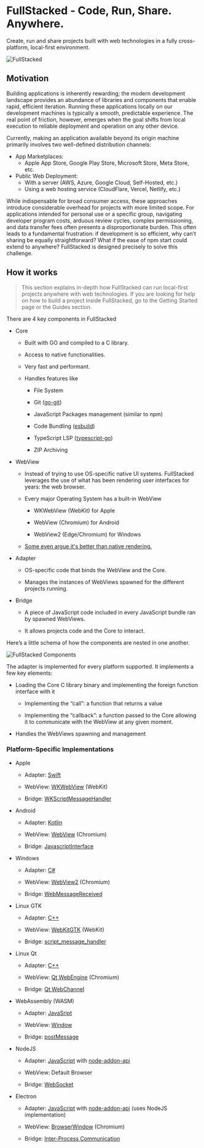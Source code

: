 # FullStacked - Code, Run, Share. Anywhere.

Create, run and share projects built with web technologies in a fully cross-platform, local-first environment.

![FullStacked](https://files.fullstacked.org/IMG_0521.jpeg)

## Motivation

Building applications is inherently rewarding; the modern development landscape provides an abundance of libraries and components that enable rapid, efficient iteration. Running these applications locally on our development machines is typically a smooth, predictable experience. The real point of friction, however, emerges when the goal shifts from local execution to reliable deployment and operation on any other device.

Currently, making an application available beyond its origin machine primarily involves two well-defined distribution channels:

* App Marketplaces:
    * Apple App Store, Google Play Store, Microsoft Store, Meta Store, etc.
* Public Web Deployment:
    * With a server (AWS, Azure, Google Cloud, Self-Hosted, etc.)
    * Using a web hosting service (CloudFlare, Vercel, Netlify, etc.)
      
While indispensable for broad consumer access, these approaches introduce considerable overhead for projects with more limited scope. For applications intended for personal use or a specific group, navigating developer program costs, arduous review cycles, complex permissioning, and data transfer fees often presents a disproportionate burden. This often leads to a fundamental frustration: if development is so efficient, why can’t sharing be equally straightforward? What if the ease of npm start could extend to anywhere? FullStacked is designed precisely to solve this challenge.

## How it works

> This section explains in-depth how FullStacked can run local-first projects anywhere with web technologies. If you are looking for help on how to build a project inside FullStacked, go to the Getting Started page or the Guides section.

There are 4 key components in FullStacked

* Core

  * Built with GO and compiled to a C library.

  * Access to native functionalities.

  * Very fast and performant.

  * Handles features like

    * File System

    * Git ([go-git](https://github.com/go-git/go-git))

    * JavaScript Packages management (similar to npm)

    * Code Bundling ([esbuild](https://github.com/evanw/esbuild))
   
    * TypeScript LSP ([typescript-go](https://github.com/microsoft/typescript-go))

    * ZIP Archiving

* WebView

  * Instead of trying to use OS-specific native UI systems. FullStacked leverages the use of what has been rendering user interfaces for years: the web browser.

  * Every major Operating System has a built-in WebView

    * WKWebView (WebKit) for Apple

    * WebView (Chromium) for Android

    * WebView2 (Edge/Chromium) for Windows

  * [Some even argue it's better than native rendering.](https://javascript.plainenglish.io/i-replaced-my-native-ios-app-with-a-cross-platform-web-app-and-no-one-noticed-1653901ce244)

* Adapter

  * OS-specific code that binds the WebView and the Core.

  * Manages the instances of WebViews spawned for the different projects running.

* Bridge

  * A piece of JavaScript code included in every JavaScript bundle ran by spawned WebViews.

  * It allows projects code and the Core to interact.

Here’s a little schema of how the components are nested in one another.

![FullStacked Components](https://files.fullstacked.org/fullstacked-key-components.png)

The adapter is implemented for every platform supported. It implements a few key elements:

* Loading the Core C library binary and implementing the foreign function interface with it

  * Implementing the “call”: a function that returns a value

  * Implementing the “callback”: a function passed to the Core allowing it to communicate with the WebView at any given moment.

* Handles the WebViews spawning and management

### Platform-Specific Implementations

* Apple

  * Adapter: [Swift](https://developer.apple.com/swift/)

  * WebView: [WKWebView](https://developer.apple.com/documentation/webkit/wkwebview) (WebKit)

  * Bridge: [WKScriptMessageHandler](https://developer.apple.com/documentation/webkit/wkscriptmessagehandler)

* Android

  * Adapter: [Kotlin](https://kotlinlang.org)

  * WebView: [WebView](https://developer.android.com/reference/android/webkit/WebView) (Chromium)

  * Bridge: [JavascriptInterface](https://developer.android.com/reference/android/webkit/JavascriptInterface)

* Windows

  * Adapter: [C#](https://learn.microsoft.com/en-us/dotnet/csharp/)

  * WebView: [WebView2](https://learn.microsoft.com/en-us/microsoft-edge/webview2/webview2-api-reference?tabs=dotnetcsharp) (Chromium)

  * Bridge: [WebMessageReceived](https://learn.microsoft.com/en-us/dotnet/api/microsoft.web.webview2.winforms.webview2.webmessagereceived?view=webview2-dotnet-1.0.2903.40)

* Linux GTK

  * Adapter: [C++](https://cplusplus.com)

  * WebView: [WebKitGTK](https://webkitgtk.org) (WebKit)

  * Bridge: [script_message_handler](https://webkitgtk.org/reference/webkitgtk/stable/method.UserContentManager.register_script_message_handler.html)

* Linux Qt

  * Adapter: [C++](https://cplusplus.com)

  * WebView: [Qt WebEngine](https://doc.qt.io/qt-6/qtwebengine-index.html) (Chromium)

  * Bridge: [Qt WebChannel](https://doc.qt.io/qt-6/qtwebchannel-index.html)

* WebAssembly (WASM)

  * Adapter: [JavaSript](https://developer.mozilla.org/en-US/docs/Web/JavaScript)

  * WebView: [Window](https://developer.mozilla.org/en-US/docs/Web/API/Window)

  * Bridge: [postMessage](https://developer.mozilla.org/en-US/docs/Web/API/Window/postMessage)

* NodeJS

  * Adapter: [JavaScript](https://nodejs.org/en) with [node-addon-api](https://github.com/nodejs/node-addon-api)

  * WebView: Default Browser

  * Bridge: [WebSocket](https://www.npmjs.com/package/ws)

* Electron

  * Adapter: [JavaScript](https://nodejs.org/en) with [node-addon-api](https://github.com/nodejs/node-addon-api) (uses NodeJS implementation)

  * WebView: [BrowserWindow](https://www.electronjs.org/docs/latest/api/browser-window) (Chromium)

  * Bridge: [Inter-Process Communication](https://www.electronjs.org/docs/latest/tutorial/ipc)
